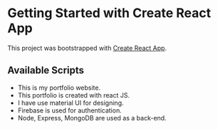 # Getting Started with Create React App

This project was bootstrapped with [Create React App](https://github.com/facebook/create-react-app).

## Available Scripts

* This is my portfolio website.
* This portfolio is created with react JS.
* I have use material UI for designing.
* Firebase is used for authentication.
* Node, Express, MongoDB are used as a back-end.
